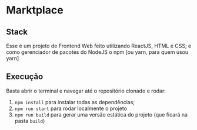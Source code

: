 # Marktplace

## Stack
Esse é um projeto de Frontend Web feito utilizando ReactJS, HTML e CSS; 
e como gerenciador de pacotes do NodeJS o npm [ou yarn, para quem usou yarn]

## Execução

Basta abrir o terminal e navegar até o repositório clonado e 
rodar:

1. `npm install` para instalar todas as dependências;
1. `npm run start` para rodar localmente o projeto
1. `npm run build` para gerar uma versão estática do projeto 
(que ficará na pasta `build`)
